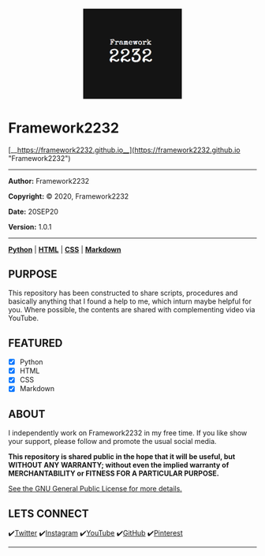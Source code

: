 <p align="center">
    <img src="logo.png?raw=true" alt="Framework2232 Logo" title="Framework2232" width="200"/>
</p>

# Framework2232

[__https://framework2232.github.io__](https://framework2232.github.io "Framework2232")

---

__Author:__ Framework2232

__Copyright:__ © 2020, Framework2232

__Date:__ 20SEP20

__Version:__ 1.0.1

---

[__Python__](https://github.com/framework2232/Python) |
[__HTML__](https://github.com/framework2232/HTML) |
[__CSS__](https://github.com/framework2232/CSS) |
[__Markdown__](https://github.com/framework2232/Markdown)

## PURPOSE

This repository has been constructed to share scripts, procedures and basically anything that I found a help to me, which inturn maybe helpful for you. Where possible, the contents are shared with complementing video via YouTube.

## FEATURED

- [x] Python
- [x] HTML
- [x] CSS
- [x] Markdown

## ABOUT

I independently work on Framework2232 in my free time. If you like show your support, please follow and promote the usual social media.

__This repository is shared public in the hope that it will be useful, but WITHOUT ANY WARRANTY; without even the implied warranty of MERCHANTABILITY or FITNESS FOR A PARTICULAR PURPOSE.__

[See the GNU General Public License for more details.](http://www.gnu.org/licenses/)

## LETS CONNECT

:heavy_check_mark:[Twitter](https://github.com/framework2232/Python "Twitter - Framework2232")
:heavy_check_mark:[Instagram](https://github.com/framework2232/HTML "Instagram - Framework2232")
:heavy_check_mark:[YouTube](https://github.com/framework2232/CSS "YouTube - Framework2232")
:heavy_check_mark:[GitHub](https://github.com/framework2232/Markdown "GitHub - Framework2232")
:heavy_check_mark:[Pinterest](https://github.com/framework2232/Markdown "Pinterest - Framework2232")

---
